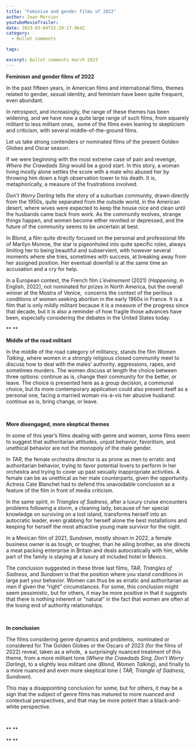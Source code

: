 ```yaml
---
title: "Feminism and gender films of 2022"
author: Jean Mercier
youtubeMovieTrailer: 
date: 2023-03-04T15:29:17.964Z
category:
  - Bullet comments

tags:

excerpt: Bullet comments march 2023
---
```

**Feminism and gender films of 2022**

In the past fifteen years, in American films and international films, themes related to gender, sexual identity, and feminism have been quite frequent, even abundant.

In retrospect, and increasingly, the range of these themes has been widening, and we have now a quite large range of such films, from squarely militant to less militant ones,  some of the films even leaning to skepticism and criticism, with several middle-of-the-ground films.

Let us take strong contenders or nominated films of the present Golden Globes and Oscar season.

If we were beginning with the most extreme case of pain and revenge, *Where the Crawdads* *Sing* would be a good start. In this story, a woman living mostly alone settles the score with a male who abused her by throwing him down a high observation tower to his death. It is, metaphorically, a measure of the frustrations involved.

*Don’t Worry Darling* tells the story of a suburban community, drawn directly from the 1950s, quite separated from the outside world, in the American desert, where wives were expected to keep the house nice and clean until the husbands came back from work. As the community evolves, strange things happen, and women become either revolted or depressed, and the future of the community seems to be uncertain at best.

In *Blond*, a film quite directly focused on the personal and professional life of Marilyn Monroe, the star is pigeonholed into quite specific roles, always limiting her to being beautiful and subservient, with however several moments where she tries, sometimes with success, at breaking away from her assigned position. Her eventual downfall is at the same time an accusation and a cry for help.

In a European context, the French film *L’événement* (2021) (*Happening*, in English, 2022), not nominated for prizes in North America, but the overall winner at the Mostra of Venice,  concerns the context of the perilous conditions of women seeking abortion in the early 1960s in France. It is a film that is only mildly militant because it is a measure of the progress since that decade, but it is also a reminder of how fragile those advances have been, especially considering the debates in the United States today.

\*\* \*\*

**Middle of the road militant**

In the middle of the road category of militancy, stands the film *Women Talking*, where women in a strongly religious closed community meet to discuss how to deal with the males’ authority, aggressions, rapes, and sometimes murders. The women discuss at length the choice between three options: continue as is, change their community for the better, or leave. The choice is presented here as a group decision, a communal choice, but its more contemporary application could also present itself as a personal one, facing a married woman vis-à-vis her abusive husband: continue as is, bring change, or leave.

 

**More disengaged, more skeptical themes**

In some of this year’s films dealing with genre and women, some films seem to suggest that authoritarian attitudes, unjust behavior, favoritism, and unethical behavior are not the monopoly of the male gender.

In *TAR*, the female orchestra director is as prone as men to erratic and authoritarian behavior, trying to favor potential lovers to perform in her orchestra and trying to cover up past sexually inappropriate activities. A female can be as unethical as her male counterparts, given the opportunity. Actress Cate Blanchet had to defend this unavoidable conclusion as a feature of the film in front of media criticism.

In the same spirit, in *Triangles of Sadness*, after a luxury cruise encounters problems following a storm, a cleaning lady, because of her special knowledge on surviving on a lost island, transforms herself into an autocratic leader, even grabbing for herself alone the best installations and keeping for herself the most attractive young male survivor for the night.

In a Mexican film of 2021, *Sundown*, mostly shown in 2022, a female business owner is as tough, or tougher, than he ailing brother, as she directs a meat packing enterprise in Britain and deals autocratically with him, while part of the family is staying at a luxury all included hotel in Mexico.   

The conclusion suggested in these three last films, *TAR*, *Triangles of Sadness*, and *Sundown* is that the position where you stand conditions in large part your behavior. Women can thus be as erratic and authoritarian as men if given the “right” circumstances. For some, this conclusion might seem pessimistic, but for others, it may be more positive in that it suggests that there is nothing inherent or “natural” in the fact that women are often at the losing end of authority relationships.

 

**In conclusion**

The films considering genre dynamics and problems,  nominated or considered for The Golden Globes or the Oscars of 2023 (for the films of 2022) reveal, taken as a whole,  a surprisingly nuanced treatment of this theme, from a more militant tone (*Where the* *Crawdads Sing, Don’t Worry Darling*), to a slightly less militant one (*Blond, Women Talking*), and finally to a more nuanced and even more skeptical tone ( *TAR, Triangle of Sadness, Sundown*).

This may a disappointing conclusion for some, but for others, it may be a sign that the subject of genre films has matured to more nuanced and contextual perspectives, and that may be more potent than a black-and-white perspective.

 

\*\* \*\*

\*\* \*\*